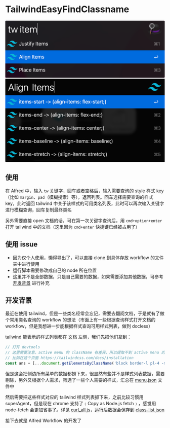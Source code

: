 # TailwindEasyFindClassname

<img src="screenshots/1.png" width="694">

<img src="screenshots/2.png" width="694">

## 使用 

在 Alfred 中，输入 `tw` 关键字，回车或者空格后，输入需要查询的 style 样式 key（比如 `margin`、`pad`（模糊搜索）等），返回列表。回车选择需要查询的样式 key，此时返回 tailwind 中关于该样式的可用类名列表，此时可以再次输入关键字进行模糊查询，回车复制最终类名

另外需要直接 open 文档的话，可在第一次关键字查询后，用 `cmd+option+enter` 打开 tailwind 中的文档（这里因为 `cmd+enter` 快捷键已经被占用了）

## 使用 issue

* 因为仅个人使用，懒得导出了，可以直接 clone 到具体存放 workflow 的文件夹中进行使用
* 运行脚本需要修改成自己的 node 所在位置
* 这里并不是全部数据，只是自己需要的数据，如果需要添加其他数据，可参考 [开发背景](https://github.com/lessfish/alfred-TailwindEasyFindClassname#%E5%BC%80%E5%8F%91%E8%83%8C%E6%99%AF) 进行补充

## 开发背景

最近在使用 tailwind，但是一些类名经常会忘记，需要去翻阅文档，于是就有了做个常用类名查询的 workflow 的想法（市面上有一些根据查询样式打开文档的 workflow，但是我想进一步能根据样式查询可用样式列表，做到 docless）

tailwind 能表示的样式列表都在 [文档](https://tailwindcss.com/docs/installation) 左侧，我们先把他们拿到：

```js
// 打开 devtools
// 这里需要注意，active menu 的 className 有差异，所以提取不到 active menu 的数据，所以需要在 active menu 是不需要的数据的页面进行提取
// 比如在这个页面 https://tailwindcss.com/docs/installation
const ans = [...document.getElementsByClassName('block border-l pl-4 -ml-px border-transparent hover:border-slate-400 dark:hover:border-slate-500 text-slate-700 hover:text-slate-900 dark:text-slate-400 dark:hover:text-slate-300')].map(item => ({ href: item.href, name: item.innerText}))
```

但是这会把侧边所有菜单的数据都捞下来，很显然有些并不是样式列表数据，需要剔除，另外又根据个人需求，筛选了一些个人需要的样式，汇总在 [menu.json](menu.json) 文件中

然后需要把这些样式对应的 tailwind 样式列表抓下来，之前比较习惯用 superAgent，但是现在 chrome 支持了﹝Copy as Node.js fetch﹞，感觉用 node-fetch 会更加省事了。详见 [curl_all.js](curl_all.js)，运行后数据会保存到 [class-list.json](class-list.json)

接下去就是 Alfred Workflow 的开发了
